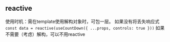 ## reactive
使用时机：需在template使用解构对象时，可包一层。
如果没有将丢失响应式
`  const data = reactive(useCountDown({ ...props, controls: true }))`
如果不需要（考虑）解构，可以不用reactive
